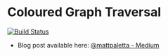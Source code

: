 # Coloured Graph Traversal
[![Build Status](https://travis-ci.com/mattpaletta/coloured-graph-traversal.svg?token=ysncAybhRTtbpjrpSW8S&branch=master)](https://travis-ci.com/mattpaletta/coloured-graph-traversal)

* Blog post available here: [@mattpaletta - Medium](https://medium.com/@mattpaletta/graph-multi-colour-ed-problem-7aff54539f8f)

